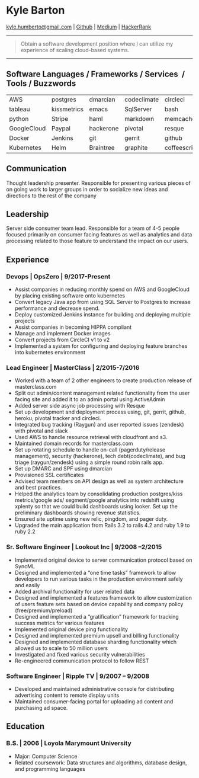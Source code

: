 Kyle Barton
===========
kyle.humberto@gmail.com | [Github](https://github.com/sideshowbandana) | [Medium](https://medium.com/@kyle_26541) | [HackerRank](https://www.hackerrank.com/kyle_humberto)

----

> Obtain a software development position where I can utilize my experience of scaling cloud-based systems.

----

## Software Languages / Frameworks / Services  / Tools / Buzzwords ##

|             |             |           |             |              |         |             |
|:------------|:------------|:----------|:------------|:-------------|:--------|:------------|
| AWS         | postgres    | dmarcian  | codeclimate | circleci     | mysql   | Terraform   |
| tableau     | kissmetrics | emacs     | SqlServer   | bash         | Kops    | redis       |
| python      | Stripe      | haml      | markdown    | memcached    | zendesk | pingdom     |
| GoogleCloud | Paypal      | hackerone | pivotal     | resque       | Trello  | pagerduty   |
| Docker      | Jenkins     | git       | gerrit      | github       | rails   | ruby        |
| Kubernetes  | Helm        | Braintree | graphite    | coffeescript | looker  | ActiveAdmin |

## Communication ##

Thought leadership presenter. Responsible for presenting various pieces of on going work to larger groups in order to socialize new ideas and directions to the rest of the company

## Leadership ##

Server side consumer team lead. Responsible for a team of 4-5 people focused primarily on consumer facing features as well as analytics and data processing related to those feature to understand the impact on our users.

## Experience ##

### Devops | OpsZero | 9/2017-Present ###

- Assist companies in reducing monthly spend on AWS and GoogleCloud by placing existing software onto kubernetes 
- Convert legacy Java app from using SQL Server to Postgres to increase performance and decrease spend.
- Deploy customized Jenkins instance for building and deploying multiple projects
- Assist companies in becoming HIPPA compliant
- Manage and implement Docker images
- Convert projects from CircleCI v1 to v2
- Implemented a system for configuring and deploying feature branches into kubernetes environment

### Lead Engineer | MasterClass | 2/2015-7/2016 ###

- Worked with a team of 2 other engineers to create production release of masterclass.com
- Split out admin/content management related functionality from the user facing site and added it to an admin portal using ActiveAdmin
- Added server side async job processing with Resque
- Set up development and deployment process using, git, gerrit, github, heroku, pivotal tracker and circleci.
- Integrated bug tracking (Raygun) and user reported issues (zendesk) with pivotal and slack
- Used AWS to handle resource retrieval with cloudfront and s3.
- Maintained domain records for masterclass.com
- Set up rotating schedule to handle on-call (pagerduty/release management), security (hackerone), tech debt(codeclimate), and bug triage (raygun/zendesk) using a simple round robin rails app.
- Set up DMARC and SPF using dmarcian
- Provisioned SSL certificates
- Advised team members on API design as well as system architecture and best practices.
- Helped the analytics team by consolidating production postgres/kiss metrics/google ads/ segment/google analytics into redshift using xplenty so that we could build dashboards using looker. Set up the preliminary dashboards showing revenue statistics.
- Ensured site uptime using new relic, pingdom, and pager duty.
- Upgraded the main application from Rails 3.2 to rails 4.2 and ruby 1.9 to ruby 2.2

### Sr. Software Engineer | Lookout Inc | 9/2008 –2/2015 ###

- Implemented original device to server communication protocol based on SyncML
- Designed and implemented a “one time tasks” framework to allow developers to run various tasks in the production environment safely and easily
- Added archival functionality for user related data
- Designed and implemented a features framework to allow customization of users feature sets based on device capability and company policy (free/premium/preload)
- Designed and implemented a “gratification” framework for tracking success metrics for various features
- Implemented original device ping functionality
- Designed and implemented premium upsell and billing functionality
- Designed and implemented database sharding functionality which allowed us to scale to 50 million users
- Investigated and fixed various security vulnerabilities
- Re-engineered communication protocol to follow REST

### Software Engineer | Ripple TV | 9/2007 – 9/2008 ###

- Developed and maintained administrative console for distributing advertising content to remote display units
- Maintained consumer-facing portal for uploading ad content and purchasing ad space.


## Education ##

### B.S. | 2006 | Loyola Marymount University ###

- Major: Computer Science
- Related coursework: Data structures and algorithms, database design, and programming languages
